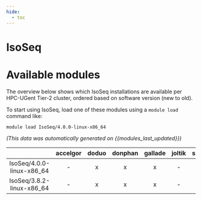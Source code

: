 ```yaml
---
hide:
  - toc
---
```


IsoSeq
======

# Available modules


The overview below shows which IsoSeq installations are available per HPC-UGent Tier-2 cluster, ordered based on software version (new to old).

To start using IsoSeq, load one of these modules using a `module load` command like:

```shell
module load IsoSeq/4.0.0-linux-x86_64
```

*(This data was automatically generated on {{modules_last_updated}})*  

| |accelgor|doduo|donphan|gallade|joltik|shinx|
| :---: | :---: | :---: | :---: | :---: | :---: | :---: |
|IsoSeq/4.0.0-linux-x86_64|-|x|x|x|-|-|
|IsoSeq/3.8.2-linux-x86_64|-|x|x|x|-|-|
